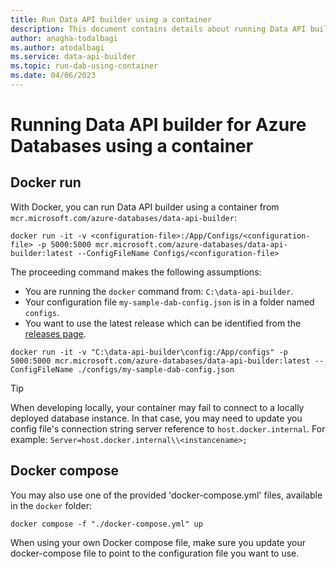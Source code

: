 ```yaml
---
title: Run Data API builder using a container
description: This document contains details about running Data API builder using a container.
author: anagha-todalbagi
ms.author: atodalbagi
ms.service: data-api-builder
ms.topic: run-dab-using-container
ms.date: 04/06/2023
---
```


# Running Data API builder for Azure Databases using a container

## Docker run

With Docker, you can run Data API builder using a container from `mcr.microsoft.com/azure-databases/data-api-builder`:

```shell
docker run -it -v <configuration-file>:/App/Configs/<configuration-file> -p 5000:5000 mcr.microsoft.com/azure-databases/data-api-builder:latest --ConfigFileName Configs/<configuration-file>
```

The proceeding command makes the following assumptions:

- You are running the `docker` command from: `C:\data-api-builder`.
- Your configuration file `my-sample-dab-config.json` is in a folder named `configs`.
- You want to use the latest release which can be identified from the [releases page](https://github.com/Azure/data-api-builder/releases).

```shell
docker run -it -v "C:\data-api-builder\config:/App/configs" -p 5000:5000 mcr.microsoft.com/azure-databases/data-api-builder:latest --ConfigFileName ./configs/my-sample-dab-config.json
```

> [!TIP]
> When developing locally, your container may fail to connect to a locally deployed database instance. In that case, you may need to update you config file's connection string server reference to `host.docker.internal`. For example: `Server=host.docker.internal\\<instancename>;`

## Docker compose

You may also use one of the provided 'docker-compose.yml' files, available in the `docker` folder:

```shell
docker compose -f "./docker-compose.yml" up
```

When using your own Docker compose file, make sure you update your docker-compose file to point to the configuration file you want to use.
